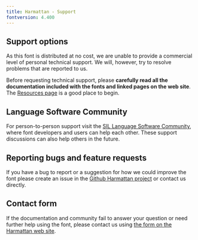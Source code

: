 ```yaml
---
title: Harmattan - Support
fontversion: 4.400
---
```


## Support options

As this font is distributed at no cost, we are unable to provide a commercial level of personal technical support. We will, however, try to resolve problems that are reported to us.

Before requesting technical support, please **carefully read all the documentation included with the fonts and linked pages on the web site**. The [Resources page](resources.md) is a good place to begin.

## Language Software Community

For person-to-person support visit the [SIL Language Software Community](https://community.software.sil.org/c/silfonts), where font developers and users can help each other. These support discussions can also help others in the future.

## Reporting bugs and feature requests

If you have a bug to report or a suggestion for how we could improve the font please create an issue in the [Github Harmattan project](https://github.com/silnrsi/font-harmattan/issues) or contact us directly.

## Contact form

If the documentation and community fail to answer your question or need further help using the font, please contact us using [the form on the Harmattan web site](https://software.sil.org/harmattan/about/contact/).

